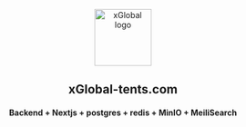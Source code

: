 <p align="center">
  <a href="https://xglobal-tents.app">
    <picture>
      <source media="(prefers-color-scheme: dark)" srcset="https://avatars.githubusercontent.com/u/197592655?s=48&v=4">
      <source media="(prefers-color-scheme: light)" srcset="https://avatars.githubusercontent.com/u/197592655?s=48&v=4">
      <img alt="xGlobal logo" src="https://avatars.githubusercontent.com/u/197592655?s=48&v=4" width=100>
    </picture>
  </a>
</p>

<h2 align="center">
  xGlobal-tents.com
</h2>
<h4 align="center">
  Backend + Nextjs + postgres + redis + MinIO + MeiliSearch
</h4>
